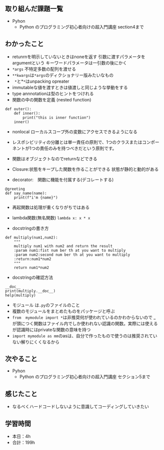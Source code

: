 ## 取り組んだ課題一覧
- Pyhon
    - Python のプログラミング初心者向けの超入門講座 section4まで

## わかったこと             
- retunrnを明示していないときはnoneを返す
引数に渡すパラメータをargumentという
キーワードパラメータは一引数の後にかく
- `*args`
不特定多数の配列を渡せる
- `**kwargs`は`*args`のディクショナリー版みたいなもの
- ` *`と*`*`はunpacking opreater
- immutableな値を渡すときは値渡しと同じような挙動をする
- type annnotationは型のヒントをつけれる    
- 関数の中の関数を定義 (nested function)
```
def outer():
    def inner():
        print("this is inner function")
    inner()
```

- nonlocal ローカルスコープ外の変数にアクセスできるようになる

- レスポシビリティの分離とは単一責任の原則で、1つのクラスまたはコンポーネントが1つの責任のみを持つべきだという原則です。

- 関数はオブジェクトなのでreturnなどできる
- Closure:状態をキープした関数を作ることができる
状態が静的と動的がある


- decorator:　関数に機能を付属する(デコレートする)
```
@greeting
def say_name(name):
    print(f"i'm {name}")
```

- 再起関数は処理が重くなりがちではある


- lambda関数(無名関数)
`lambda x: x * x`

- docstringの書き方
```
def multiply(num1,num2):
    """
    multiply num1 with num2 and return the result
    :param num1:fist num ber th at you want to multiply
    :param num2:second num ber th at you want to multiply
    :return:num1*num2
    """
    return num1*num2
```

- docstringの確認方法
```
__doc__
print(multiply.__doc__)
help(multiply)
```

- モジュール は`.py`のファイルのこと
- 複数のモジュールをまとめたものをパッケージと呼ぶ
- `from  mymodule import *`は非推奨何が使われているのかわからないので
_が頭につく関数はファイル内でしか使われない認識の関数。実際には使えるが認識時にはprivateな関数の意味を持つ    
- `import mymodule as mm`のasは、自分で作ったもので使うのは推奨されていない解りにくくなるから


                                                                                                                        
## 次やること
- Pyhon
    - Python のプログラミング初心者向けの超入門講座 セクション5まで 
    
## 感じたこと
-  なるべくハードコードしないように意識してコーディングしていきたい                                               
                                                                                             
                                    
## 学習時間
- 本日：4h
- 合計：199h